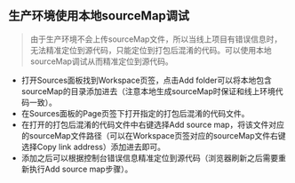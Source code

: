 ## 生产环境使用本地sourceMap调试
> 由于生产环境不会上传sourceMap文件，所以当线上项目有错误信息时，无法精准定位到源代码，只能定位到打包后混淆的代码。可以使用本地sourceMap调试从而精准定位到源代码。

- 打开Sources面板找到Workspace页签，点击Add folder可以将本地包含sourceMap的目录添加进去（注意本地生成sourceMap时保证和线上环境代码一致）。
- 在Sources面板的Page页签下打开指定的打包后混淆的代码文件。
- 在打开的打包后混淆的代码文件中右键选择Add source map，将该文件对应的sourceMap文件路径（可以在Workspace页签对应的sourceMap文件右键选择Copy link address）添加进去即可。
- 添加之后可以根据控制台错误信息精准定位到源代码（浏览器刷新之后需要重新执行Add source map步骤）。